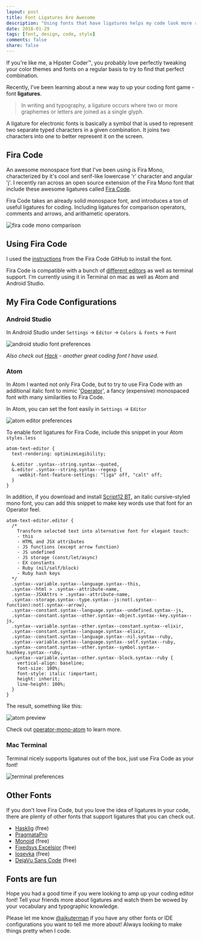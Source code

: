 ```yaml
---
layout: post
title: Font Ligatures Are Awesome
description: "Using fonts that have ligatures helps my code look more readable and - more importantly - cool 😎"
date: 2018-01-29
tags: [font, design, code, style]
comments: false
share: false
---
```


If you're like me, a Hipster Coder™, you probably love perfectly tweaking your color themes and fonts on a regular basis to try to find that perfect combination.

Recently, I've been learning about a new way to up your coding font game - font **ligatures**.

> In writing and typography, a ligature occurs where two or more graphemes or letters are joined as a single glyph.

A ligature for electronic fonts is basically a symbol that is used to represent two separate typed characters in a given combination.  It joins two characters into one to better represent it on the screen.

## Fira Code

An awesome monospace font that I've been using is Fira Mono, characterized by it's cool and serif-like lowercase 'r' character and angular 'j'.  I recently ran across an open source extension of the Fira Mono font that include these awesome ligatures called [Fira Code](https://github.com/tonsky/FiraCode).

Fira Code takes an already solid monospace font, and introduces a ton of useful ligatures for coding.  Including ligatures for comparison operators, comments and arrows, and arithametic operators.

![fira code mono comparison](https://github.com/tonsky/FiraCode/blob/master/showcases/all_ligatures.png?raw=true)

## Using Fira Code

I used the [instructions](https://github.com/tonsky/FiraCode/wiki) from the Fira Code GitHub to install the font.

Fira Code is compatible with a bunch of [different editors](https://github.com/tonsky/FiraCode#editor-support) as well as terminal support.  I'm currently using it in Terminal on mac as well as Atom and Android Studio.

## My Fira Code Configurations

### Android Studio

In Android Studio under `Settings` → `Editor` → `Colors & Fonts` → `Font`

![android studio font preferences](https://github.com/robotsquidward/robotsquidward.github.io/blob/master/images/android-font-preferences.png?raw=true)

*Also check out [Hack](https://github.com/source-foundry/Hack) - another great coding font I have used.*

### Atom

In Atom I wanted not only Fira Code, but to try to use Fira Code with an additional italic font to mimic '[Operator](https://www.typography.com/blog/introducing-operator)', a fancy (expensive) monospaced font with many similarities to Fira Code.

In Atom, you can set the font easily in `Settings` → `Editor`

![atom editor preferences](https://github.com/robotsquidward/robotsquidward.github.io/blob/master/images/atom-preferences-1.png?raw=true)

To enable font ligatures for Fira Code, include this snippet in your Atom `styles.less`

```less
atom-text-editor {
  text-rendering: optimizeLegibility;

  &.editor .syntax--string.syntax--quoted,
  &.editor .syntax--string.syntax--regexp {
    -webkit-font-feature-settings: "liga" off, "calt" off;
  }
}
```

In addition, if you download and install [Script12 BT](https://www.myfontsfree.com/134618/script12pitchbt.htm), an italic cursive-styled mono font, you can add this snippet to make key words use that font for an Operator feel.

```less
atom-text-editor.editor {
  /*
    Transform selected text into alternative font for elegant touch:
    - this
    - HTML and JSX attributes
    - JS functions (except arrow function)
    - JS undefined
    - JS storage (const/let/async)
    - EX constants
    - Ruby (nil/self/block)
    - Ruby hash keys
  */
  .syntax--variable.syntax--language.syntax--this,
  .syntax--html > .syntax--attribute-name,
  .syntax--JSXAttrs > .syntax--attribute-name,
  .syntax--storage.syntax--type.syntax--js:not(.syntax--function):not(.syntax--arrow),
  .syntax--constant.syntax--language.syntax--undefined.syntax--js,
  .syntax--constant.syntax--other.syntax--object.syntax--key.syntax--js,
  .syntax--variable.syntax--other.syntax--constant.syntax--elixir,
  .syntax--constant.syntax--language.syntax--elixir,
  .syntax--constant.syntax--language.syntax--nil.syntax--ruby,
  .syntax--variable.syntax--language.syntax--self.syntax--ruby,
  .syntax--constant.syntax--other.syntax--symbol.syntax--hashkey.syntax--ruby,
  .syntax--variable.syntax--other.syntax--block.syntax--ruby {
    vertical-align: baseline;
    font-size: 100%;
    font-style: italic !important;
    height: inherit;
    line-height: 100%;
  }
}
```

The result, something like this:

![atom preview](https://github.com/klippx/operator-mono-atom/blob/master/img/JSX.png?raw=true)

Check out [operator-mono-atom](https://github.com/klippx/operator-mono-atom) to learn more.

### Mac Terminal

Terminal nicely supports ligatures out of the box, just use Fira Code as your font!

![terminal preferences](https://github.com/robotsquidward/robotsquidward.github.io/blob/master/images/terminal-preferences.png?raw=true)

## Other Fonts

If you don't love Fira Code, but you love the idea of ligatures in your code, there are plenty of other fonts that support ligatures that you can check out.

- [Hasklig](https://github.com/i-tu/Hasklig) (free)
- [PragmataPro](http://www.fsd.it/fonts/pragmatapro.htm)
- [Monoid](http://larsenwork.com/monoid/) (free)
- [Fixedsys Excelsior](https://github.com/kika/fixedsys) (free)
- [Iosevka](https://be5invis.github.io/Iosevka/) (free)
- [DejaVu Sans Code](https://github.com/SSNikolaevich/DejaVuSansCode) (free)

## Fonts are fun

Hope you had a good time if you were looking to amp up your coding editor font!  Tell your friends more about ligatures and watch them be wowed by your vocabulary and typographic knowledge.

Please let me know [@ajkuterman](http://twitter.com/ajkueterman) if you have any other fonts or IDE configurations you want to tell me more about!  Always looking to make things pretty when I code.
